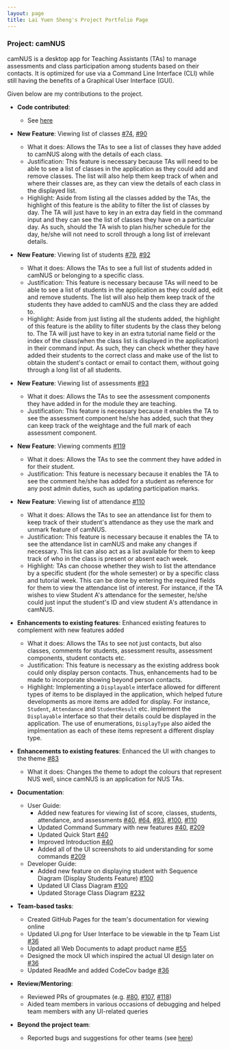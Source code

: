 ```yaml
---
layout: page
title: Lai Yuen Sheng's Project Portfolio Page
---
```


### Project: camNUS
camNUS is a desktop app for Teaching Assistants (TAs) to manage assessments and class participation among students based on their contacts. It is optimized for use via a Command Line Interface (CLI) while still having the benefits of a Graphical User Interface (GUI).

Given below are my contributions to the project.

* **Code contributed**:
  * See [here](https://nus-cs2103-ay2122s2.github.io/tp-dashboard/?search=seanlaiys&breakdown=true&sort=groupTitle&sortWithin=title&since=2022-02-18&timeframe=commit&mergegroup=&groupSelect=groupByRepos&checkedFileTypes=docs~functional-code~test-code~other)

* **New Feature**: Viewing list of classes [#74](https://github.com/AY2122S2-CS2103T-W13-2/tp/pull/74), [#90](https://github.com/AY2122S2-CS2103T-W13-2/tp/pull/90)
  * What it does: Allows the TAs to see a list of classes they have added to camNUS along with the details of each class.
  * Justification: This feature is necessary because TAs will need to be able to see a list of classes in the application as they could add and remove classes. The list will also help them keep track of when and where their classes are, as they can view the details of each class in the displayed list.
  * Highlight: Aside from listing all the classes added by the TAs, the highlight of this feature is the ability to filter the list of classes by day. The TA will just have to key in an extra day field in the command input and they can see the list of classes they have on a particular day. As such, should the TA wish to plan his/her schedule for the day, he/she will not need to scroll through a long list of irrelevant details.

* **New Feature**: Viewing list of students [#79](https://github.com/AY2122S2-CS2103T-W13-2/tp/pull/79), [#92](https://github.com/AY2122S2-CS2103T-W13-2/tp/pull/92) 
  * What it does: Allows the TAs to see a full list of students added in camNUS or belonging to a specific class.
  * Justification: This feature is necessary because TAs will need to be able to see a list of students in the application as they could add, edit and remove students. The list will also help them keep track of the students they have added to camNUS and the class they are added to.
  * Highlight: Aside from just listing all the students added, the highlight of this feature is the ability to filter students by the class they belong to. The TA will just have to key in an extra tutorial name field or the index of the class(when the class list is displayed in the application) in their command input. As such, they can check whether they have added their students to the correct class and make use of the list to obtain the student's contact or email to contact them, without going through a long list of all students.

* **New Feature**: Viewing list of assessments [#93](https://github.com/AY2122S2-CS2103T-W13-2/tp/pull/93)
  * What it does: Allows the TAs to see the assessment components they have added in for the module they are teaching.
  * Justification: This feature is necessary because it enables the TA to see the assessment component he/she has added, such that they can keep track of the weightage and the full mark of each assessment component.

* **New Feature**: Viewing comments [#119](https://github.com/AY2122S2-CS2103T-W13-2/tp/pull/119)
  * What it does: Allows the TAs to see the comment they have added in for their student.
  * Justification: This feature is necessary because it enables the TA to see the comment he/she has added for a student as reference for any post admin duties, such as updating participation marks.

* **New Feature**: Viewing list of attendance [#110](https://github.com/AY2122S2-CS2103T-W13-2/tp/pull/110)
  * What it does: Allows the TAs to see an attendance list for them to keep track of their student's attendance as they use the mark and unmark feature of camNUS.
  * Justification: This feature is necessary because it enables the TA to see the attendance list in camNUS and make any changes if necessary. This list can also act as a list available for them to keep track of who in the class is present or absent each week.
  * Highlight: TAs can choose whether they wish to list the attendance by a specific student (for the whole semester) or by a specific class and tutorial week. This can be done by entering the required fields for them to view the attendance list of interest. For instance, if the TA wishes to view Student A's attendance for the semester, he/she could just input the student's ID and view student A's attendance in camNUS.

* **Enhancements to existing features**: Enhanced existing features to complement with new features added
  * What it does: Allows the TAs to see not just contacts, but also classes, comments for students, assessment results, assessment components, student contacts etc.
  * Justification: This feature is necessary as the existing address book could only display person contacts. Thus, enhancements had to be made to incorporate showing beyond person contacts.
  * Highlight: Implementing a `Displayable` interface allowed for different types of items to be displayed in the application, which helped future developments as more items are added for display. For instance, `Student`, `Attendance` and `StudentResult` etc. implement the `Displayable` interface so that their details could be displayed in the application. The use of enumerations, `DisplayType` also aided the implmentation as each of these items represent a different display type.
* **Enhancements to existing features**: Enhanced the UI with changes to the theme [#83](https://github.com/AY2122S2-CS2103T-W13-2/tp/pull/83)
  * What it does: Changes the theme to adopt the colours that represent NUS well, since camNUS is an application for NUS TAs.

* **Documentation**:
    * User Guide:
      * Added new features for viewing list of score, classes, students, attendance, and assessments [#40](https://github.com/AY2122S2-CS2103T-W13-2/tp/pull/40), [#64](https://github.com/AY2122S2-CS2103T-W13-2/tp/pull/64), [#93](https://github.com/AY2122S2-CS2103T-W13-2/tp/pull/93), [#100](https://github.com/AY2122S2-CS2103T-W13-2/tp/pull/100), [#110](https://github.com/AY2122S2-CS2103T-W13-2/tp/pull/110)
      * Updated Command Summary with new features [#40](https://github.com/AY2122S2-CS2103T-W13-2/tp/pull/40), [#209](https://github.com/AY2122S2-CS2103T-W13-2/tp/pull/209)
      * Updated Quick Start [#40](https://github.com/AY2122S2-CS2103T-W13-2/tp/pull/40)
      * Improved Introduction [#40](https://github.com/AY2122S2-CS2103T-W13-2/tp/pull/40)
      * Added all of the UI screenshots to aid understanding for some commands [#209](https://github.com/AY2122S2-CS2103T-W13-2/tp/pull/209)
    * Developer Guide:
      * Added new feature on displaying student with Sequence Diagram (Display Students Feature) [#100](https://github.com/AY2122S2-CS2103T-W13-2/tp/pull/100)
      * Updated UI Class Diagram [#100](https://github.com/AY2122S2-CS2103T-W13-2/tp/pull/100)
      * Updated Storage Class Diagram [#232](https://github.com/AY2122S2-CS2103T-W13-2/tp/pull/232)

* **Team-based tasks**:
  * Created GitHub Pages for the team's documentation for viewing online
  * Updated Ui.png for User Interface to be viewable in the tp Team List [#36](https://github.com/AY2122S2-CS2103T-W13-2/tp/pull/36)
  * Updated all Web Documents to adapt product name [#55](https://github.com/AY2122S2-CS2103T-W13-2/tp/pull/55)
  * Designed the mock UI which inspired the actual UI design later on [#36](https://github.com/AY2122S2-CS2103T-W13-2/tp/pull/36)
  * Updated ReadMe and added CodeCov badge [#36](https://github.com/AY2122S2-CS2103T-W13-2/tp/pull/36)

* **Review/Mentoring**:
  * Reviewed PRs of groupmates (e.g. [#80](https://github.com/AY2122S2-CS2103T-W13-2/tp/pull/80), [#107](https://github.com/AY2122S2-CS2103T-W13-2/tp/pull/107), [#118](https://github.com/AY2122S2-CS2103T-W13-2/tp/pull/118))
  * Aided team members in various occasions of debugging and helped team members with any UI-related queries

* **Beyond the project team**:
  * Reported bugs and suggestions for other teams (see [here](https://github.com/seanlaiys/ped/issues))
